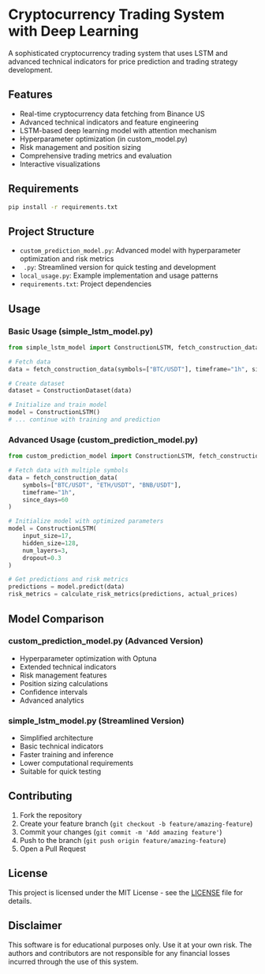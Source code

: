 # Cryptocurrency Trading System with Deep Learning

A sophisticated cryptocurrency trading system that uses LSTM and advanced technical indicators for price prediction and trading strategy development.

## Features

- Real-time cryptocurrency data fetching from Binance US
- Advanced technical indicators and feature engineering
- LSTM-based deep learning model with attention mechanism
- Hyperparameter optimization (in custom_model.py)
- Risk management and position sizing
- Comprehensive trading metrics and evaluation
- Interactive visualizations

## Requirements

```bash
pip install -r requirements.txt
```

## Project Structure

- `custom_prediction_model.py`: Advanced model with hyperparameter optimization and risk metrics
- ` .py`: Streamlined version for quick testing and development
- `local_usage.py`: Example implementation and usage patterns
- `requirements.txt`: Project dependencies

## Usage

### Basic Usage (simple_lstm_model.py)

```python
from simple_lstm_model import ConstructionLSTM, fetch_construction_data, ConstructionDataset

# Fetch data
data = fetch_construction_data(symbols=["BTC/USDT"], timeframe="1h", since_days=30)

# Create dataset
dataset = ConstructionDataset(data)

# Initialize and train model
model = ConstructionLSTM()
# ... continue with training and prediction
```

### Advanced Usage (custom_prediction_model.py)

```python
from custom_prediction_model import ConstructionLSTM, fetch_construction_data, calculate_risk_metrics

# Fetch data with multiple symbols
data = fetch_construction_data(
    symbols=["BTC/USDT", "ETH/USDT", "BNB/USDT"],
    timeframe="1h",
    since_days=60
)

# Initialize model with optimized parameters
model = ConstructionLSTM(
    input_size=17,
    hidden_size=128,
    num_layers=3,
    dropout=0.3
)

# Get predictions and risk metrics
predictions = model.predict(data)
risk_metrics = calculate_risk_metrics(predictions, actual_prices)
```

## Model Comparison

### custom_prediction_model.py (Advanced Version)

- Hyperparameter optimization with Optuna
- Extended technical indicators
- Risk management features
- Position sizing calculations
- Confidence intervals
- Advanced analytics

### simple_lstm_model.py (Streamlined Version)

- Simplified architecture
- Basic technical indicators
- Faster training and inference
- Lower computational requirements
- Suitable for quick testing

## Contributing

1. Fork the repository
2. Create your feature branch (`git checkout -b feature/amazing-feature`)
3. Commit your changes (`git commit -m 'Add amazing feature'`)
4. Push to the branch (`git push origin feature/amazing-feature`)
5. Open a Pull Request

## License

This project is licensed under the MIT License - see the [LICENSE](LICENSE) file for details.

## Disclaimer

This software is for educational purposes only. Use it at your own risk. The authors and contributors are not responsible for any financial losses incurred through the use of this system.
